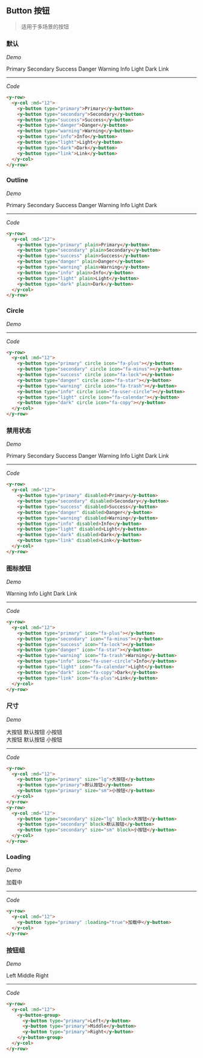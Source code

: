 <y-scroll>

## Button 按钮
> 适用于多场景的按钮

### 默认

*Demo*

<y-row>
  <y-col :md="12">
    <y-button type="primary">Primary</y-button>
    <y-button type="secondary">Secondary</y-button>
    <y-button type="success">Success</y-button>
    <y-button type="danger">Danger</y-button>
    <y-button type="warning">Warning</y-button>
    <y-button type="info">Info</y-button>
    <y-button type="light">Light</y-button>
    <y-button type="dark">Dark</y-button>
    <y-button type="link">Link</y-button>
  </y-col>
</y-row>

---

*Code*

```html
<y-row>
  <y-col :md="12">
    <y-button type="primary">Primary</y-button>
    <y-button type="secondary">Secondary</y-button>
    <y-button type="success">Success</y-button>
    <y-button type="danger">Danger</y-button>
    <y-button type="warning">Warning</y-button>
    <y-button type="info">Info</y-button>
    <y-button type="light">Light</y-button>
    <y-button type="dark">Dark</y-button>
    <y-button type="link">Link</y-button>
  </y-col>
</y-row>
```

### Outline

*Demo*

<y-row>
  <y-col :md="12">
    <y-button type="primary" plain>Primary</y-button>
    <y-button type="secondary" plain>Secondary</y-button>
    <y-button type="success" plain>Success</y-button>
    <y-button type="danger" plain>Danger</y-button>
    <y-button type="warning" plain>Warning</y-button>
    <y-button type="info" plain>Info</y-button>
    <y-button type="light" plain>Light</y-button>
    <y-button type="dark" plain>Dark</y-button>
  </y-col>
</y-row>

---

*Code*

```html
<y-row>
  <y-col :md="12">
    <y-button type="primary" plain>Primary</y-button>
    <y-button type="secondary" plain>Secondary</y-button>
    <y-button type="success" plain>Success</y-button>
    <y-button type="danger" plain>Danger</y-button>
    <y-button type="warning" plain>Warning</y-button>
    <y-button type="info" plain>Info</y-button>
    <y-button type="light" plain>Light</y-button>
    <y-button type="dark" plain>Dark</y-button>
  </y-col>
</y-row>
```

### Circle

*Demo*

<y-row>
  <y-col :md="12">
    <y-button type="primary" circle icon="fa-plus"></y-button>
    <y-button type="secondary" circle icon="fa-minus"></y-button>
    <y-button type="success" circle icon="fa-lock"></y-button>
    <y-button type="danger" circle icon="fa-star"></y-button>
    <y-button type="warning" circle icon="fa-trash"></y-button>
    <y-button type="info" circle icon="fa-user-circle"></y-button>
    <y-button type="light" circle icon="fa-calendar"></y-button>
    <y-button type="dark" circle icon="fa-copy"></y-button>
  </y-col>
</y-row>

---

*Code*

```html
<y-row>
  <y-col :md="12">
    <y-button type="primary" circle icon="fa-plus"></y-button>
    <y-button type="secondary" circle icon="fa-minus"></y-button>
    <y-button type="success" circle icon="fa-lock"></y-button>
    <y-button type="danger" circle icon="fa-star"></y-button>
    <y-button type="warning" circle icon="fa-trash"></y-button>
    <y-button type="info" circle icon="fa-user-circle"></y-button>
    <y-button type="light" circle icon="fa-calendar"></y-button>
    <y-button type="dark" circle icon="fa-copy"></y-button>
  </y-col>
</y-row>
```

### 禁用状态

*Demo*

<y-row>
  <y-col :md="12">
    <y-button type="primary" disabled>Primary</y-button>
    <y-button type="secondary" disabled>Secondary</y-button>
    <y-button type="success" disabled>Success</y-button>
    <y-button type="danger" disabled>Danger</y-button>
    <y-button type="warning" disabled>Warning</y-button>
    <y-button type="info" disabled>Info</y-button>
    <y-button type="light" disabled>Light</y-button>
    <y-button type="dark" disabled>Dark</y-button>
    <y-button type="link" disabled>Link</y-button>
  </y-col>
</y-row>

---

*Code*

```html
<y-row>
  <y-col :md="12">
    <y-button type="primary" disabled>Primary</y-button>
    <y-button type="secondary" disabled>Secondary</y-button>
    <y-button type="success" disabled>Success</y-button>
    <y-button type="danger" disabled>Danger</y-button>
    <y-button type="warning" disabled>Warning</y-button>
    <y-button type="info" disabled>Info</y-button>
    <y-button type="light" disabled>Light</y-button>
    <y-button type="dark" disabled>Dark</y-button>
    <y-button type="link" disabled>Link</y-button>
  </y-col>
</y-row>
```

### 图标按钮

*Demo*

<y-row>
  <y-col :md="12">
    <y-button type="primary" icon="fa-plus"></y-button>
    <y-button type="secondary" icon="fa-minus"></y-button>
    <y-button type="success" icon="fa-lock"></y-button>
    <y-button type="danger" icon="fa-star"></y-button>
    <y-button type="warning" icon="fa-trash">Warning</y-button>
    <y-button type="info" icon="fa-user-circle">Info</y-button>
    <y-button type="light" icon="fa-calendar">Light</y-button>
    <y-button type="dark" icon="fa-copy">Dark</y-button>
    <y-button type="link" icon="fa-plus">Link</y-button>
  </y-col>
</y-row>

---

*Code*

```html
<y-row>
  <y-col :md="12">
    <y-button type="primary" icon="fa-plus"></y-button>
    <y-button type="secondary" icon="fa-minus"></y-button>
    <y-button type="success" icon="fa-lock"></y-button>
    <y-button type="danger" icon="fa-star"></y-button>
    <y-button type="warning" icon="fa-trash">Warning</y-button>
    <y-button type="info" icon="fa-user-circle">Info</y-button>
    <y-button type="light" icon="fa-calendar">Light</y-button>
    <y-button type="dark" icon="fa-copy">Dark</y-button>
    <y-button type="link" icon="fa-plus">Link</y-button>
  </y-col>
</y-row>
```

### 尺寸

*Demo*

<y-row>
  <y-col :md="12">
    <y-button type="primary" size="lg">大按钮</y-button>
    <y-button type="primary">默认按钮</y-button>
    <y-button type="primary" size="sm">小按钮</y-button>
  </y-col>
</y-row>
<br/>
<y-row>
  <y-col :md="12">
    <y-button type="secondary" size="lg" block>大按钮</y-button>
    <y-button type="secondary" block>默认按钮</y-button>
    <y-button type="secondary" size="sm" block>小按钮</y-button>
  </y-col>
</y-row>

---

*Code*

```html
<y-row>
  <y-col :md="12">
    <y-button type="primary" size="lg">大按钮</y-button>
    <y-button type="primary">默认按钮</y-button>
    <y-button type="primary" size="sm">小按钮</y-button>
  </y-col>
</y-row>
<y-row>
  <y-col :md="12">
    <y-button type="secondary" size="lg" block>大按钮</y-button>
    <y-button type="secondary" block>默认按钮</y-button>
    <y-button type="secondary" size="sm" block>小按钮</y-button>
  </y-col>
</y-row>
```

### Loading

*Demo*

<y-row>
  <y-col :md="12">
    <y-button type="primary" :loading="true">加载中</y-button>
  </y-col>
</y-row>

---

*Code*

```html
<y-row>
  <y-col :md="12">
    <y-button type="primary" :loading="true">加载中</y-button>
  </y-col>
</y-row>
```

### 按钮组

*Demo*

<y-row>
  <y-col :md="12">
    <y-button-group>
      <y-button type="primary">Left</y-button>
      <y-button type="primary">Middle</y-button>
      <y-button type="primary">Right</y-button>
    </y-button-group>
  </y-col>
</y-row>

---

*Code*

```html
<y-row>
  <y-col :md="12">
    <y-button-group>
      <y-button type="primary">Left</y-button>
      <y-button type="primary">Middle</y-button>
      <y-button type="primary">Right</y-button>
    </y-button-group>
  </y-col>
</y-row>
```

</y-scroll>
